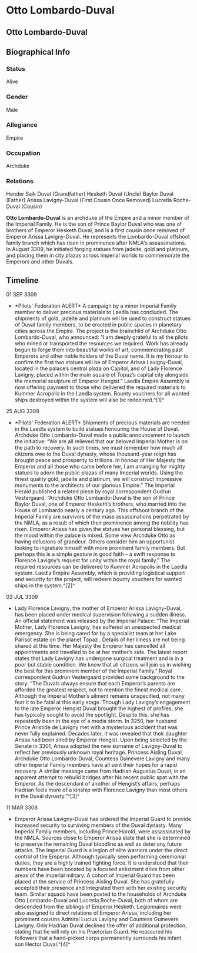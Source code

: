 # Otto Lombardo-Duval
## Otto Lombardo-Duval

		

## Biographical Info

### Status

Alive

### Gender

Male

### Allegiance

Empire

### Occupation

Archduke

### Relations

Hender Saik Duval (Grandfather)
Hesketh Duval (Uncle)
Baylor Duval (Father)
Arissa Lavigny-Duval (First Cousin Once Removed)
Lucretia Roche-Duval (Cousin)

**Otto Lombardo-Duval** is an archduke of the Empire and a minor member of the Imperial Family. He is the son of Prince Baylor Duval who was one of brothers of Emperor Hesketh Duval, and is a first cousin once removed of Emperor Arissa Lavigny-Duval. He represents the Lombardo-Duval offshoot family branch which has risen in prominence after NMLA's assassinations. In August 3309, he initiated forging statues from jadeite, gold and platinum, and placing them in city plazas across Imperial worlds to commemorate the Emperors and other Duvals.

## Timeline

01 SEP 3309 

- \*Pilots' Federation ALERT\*
A campaign by a minor Imperial Family member to deliver precious materials to Laedla has concluded. The shipments of gold, jadeite and platinum will be used to construct statues of Duval family members, to be erected in public spaces in planetary cities across the Empire. The project is the brainchild of Archduke Otto Lombardo-Duval, who announced: “I am deeply grateful to all the pilots who mined or transported the resources we required. Work has already begun to forge them into beautiful works of art, commemorating past Emperors and other noble holders of the Duval name. It is my honour to confirm the first two statues will be of Emperor Arissa Lavigny-Duval, located in the palace’s central plaza on Capitol, and of Lady Florence Lavigny, placed within the main square of Topaz’s capital city alongside the memorial sculpture of Emperor Hengist.” Laedla Empire Assembly is now offering payment to those who delivered the required materials to Kummer Acropolis in the Laedla system. Bounty vouchers for all wanted ships destroyed within the system will also be redeemed.^[1]^

25 AUG 3309

- \*Pilots' Federation ALERT\*
Shipments of precious materials are needed in the Laedla system to build statues honouring the House of Duval. Archduke Otto Lombardo-Duval made a public announcement to launch the initiative: “We are all relieved that our beloved Imperial Mother is on the path to recovery. In such times, we must remember how much all citizens owe to the Duval dynasty, whose thousand-year reign has brought peace and prosperity to trillions. In honour of Her Majesty the Emperor and all those who came before her, I am arranging for mighty statues to adorn the public plazas of many Imperial worlds. Using the finest quality gold, jadeite and platinum, we will construct impressive monuments to the architects of our glorious Empire.” The Imperial Herald published a related piece by royal correspondent Gudrun Vestergaard: “Archduke Otto Lombardo-Duval is the son of Prince Baylor Duval, one of Emperor Hesketh’s brothers, who married into the House of Lombardo nearly a century ago. This offshoot branch of the Imperial Family are survivors of the mass assassinations perpetrated by the NMLA, as a result of which their prominence among the nobility has risen. Emperor Arissa has given the statues her personal blessing, but the mood within the palace is mixed. Some view Archduke Otto as having delusions of grandeur. Others consider him an opportunist looking to ingratiate himself with more prominent family members. But perhaps this is a simple gesture in good faith – a swift response to Florence Lavigny’s request for unity within the royal family.” The required resources can be delivered to Kummer Acropolis in the Laedla system. Laedla Empire Assembly, which is providing logistical support and security for the project, will redeem bounty vouchers for wanted ships in the system.^[2]^

03 JUL 3309

- Lady Florence Lavigny, the mother of Emperor Arissa Lavigny-Duval, has been placed under medical supervision following a sudden illness. An official statement was released by the Imperial Palace: “The Imperial Mother, Lady Florence Lavigny, has suffered an unexpected medical emergency. She is being cared for by a specialist team at her Lake Parisot estate on the planet Topaz . Details of her illness are not being shared at this time. Her Majesty the Emperor has cancelled all appointments and travelled to be at her mother’s side. The latest report states that Lady Lavigny has undergone surgical treatment and is in a poor but stable condition. We know that all citizens will join us in wishing the best for this prominent member of the Imperial Family.” Royal correspondent Gudrun Vestergaard provided some background to the story: “The Duvals always ensure that each Emperor’s parents are afforded the greatest respect, not to mention the finest medical care. Although the Imperial Mother’s ailment remains unspecified, not many fear it to be fatal at this early stage. Though Lady Lavigny’s engagement to the late Emperor Hengist Duval brought the highest of profiles, she has typically sought to avoid the spotlight. Despite this, she has repeatedly been in the eye of a media storm. In 3250, her husband Prince Aristide de Lavigny met with a mysterious accident that was never fully explained. Decades later, it was revealed that their daughter Arissa had been sired by Emperor Hengist. Upon being selected by the Senate in 3301, Arissa adopted the new surname of Lavigny-Duval to reflect her previously unknown royal heritage. Princess Aisling Duval, Archduke Otto Lombardo-Duval, Countess Guinevere Lavigny and many other Imperial Family members have all sent their hopes for a rapid recovery. A similar message came from Hadrian Augustus Duval, in an apparent attempt to rebuild bridges after his recent public spat with the Emperor. As the descendant of another of Hengist’s affairs, perhaps Hadrian feels more of a kinship with Florence Lavigny than most others in the Duval dynasty.”^[3]^

11 MAR 3308

- Emperor Arissa Lavigny-Duval has ordered the Imperial Guard to provide increased security to surviving members of the Duval dynasty. Many Imperial Family members, including Prince Harold, were assassinated by the NMLA. Sources close to Emperor Arissa state that she is determined to preserve the remaining Duval bloodline as well as deter any future attacks. The Imperial Guard is a legion of elite warriors under the direct control of the Emperor. Although typically seen performing ceremonial duties, they are a highly trained fighting force. It is understood that their numbers have been boosted by a focused enlistment drive from other areas of the Imperial military. A cohort of Imperial Guard has been placed at the service of Princess Aisling Duval. She has gratefully accepted their presence and integrated them with her existing security team. Similar squads have been posted to the households of Archduke Otto Lombardo-Duval and Lucretia Roche-Duval, both of whom are descended from the siblings of Emperor Hesketh. Legionnaires were also assigned to direct relations of Emperor Arissa, including her prominent cousins Admiral Lucius Lavigny and Countess Guinevere Lavigny. Only Hadrian Duval declined the offer of additional protection, stating that he will rely on his Praetorian Guard. He reassured his followers that a hand-picked corps permanently surrounds his infant son Hector Duval.^[4]^
